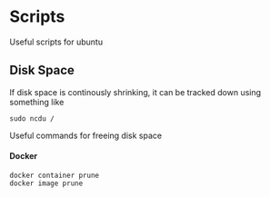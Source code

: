 # Scripts

Useful scripts for ubuntu

## Disk Space

If disk space is continously shrinking, it can be tracked down using something like

```
sudo ncdu /
```

Useful commands for freeing disk space

#### Docker

```
docker container prune
docker image prune
```
